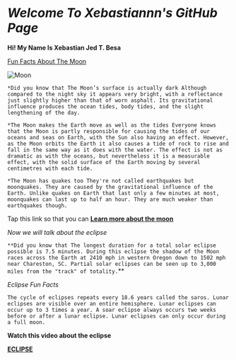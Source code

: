 # *Welcome To Xebastiannn's GitHub Page*
**Hi! My Name Is Xebastian Jed T. Besa**

[Fun Facts About The Moon](https://www.rmg.co.uk/stories/topics/interesting-facts-about-moon)

![Moon](https://encrypted-tbn0.gstatic.com/images?q=tbn:ANd9GcQ4utfiYWDKILWGJDcx5kjm8U6_xl9t9l0AjQ&usqp=CAU)

`*Did you know that The Moon’s surface is actually dark
Although compared to the night sky it appears very bright, with a reflectance just slightly higher than that of worn asphalt. Its gravitational influence produces the ocean tides, body tides, and the slight lengthening of the day.​`


`*The Moon makes the Earth move as well as the tides
Everyone knows that the Moon is partly responsible for causing the tides of our oceans and seas on Earth, with the Sun also having an effect.
However, as the Moon orbits the Earth it also causes a tide of rock to rise and fall in the same way as it does with the water. The effect is not as dramatic as with the oceans, but nevertheless it is a measurable effect, with the solid surface of the Earth moving by several centimetres with each tide.`
 
`*The Moon has quakes too
They're not called earthquakes but moonquakes. They are caused by the gravitational influence of the Earth. Unlike quakes on Earth that last only a few minutes at most, moonquakes can last up to half an hour. They are much weaker than earthquakes though.`

Tap this link so that you can  [**Learn more about the moon**](https://www.youtube.com/watch?v=6AviDjR9mmo)

*Now we will talk about the eclipse*

`**Did you know that The longest duration for a total solar eclipse possible is 7.5 minutes. During this eclipse the shadow of the Moon races across the Earth at 2410 mph in western Oregon down to 1502 mph near Chareston, SC. Partial solar eclipses can be seen up to 3,000 miles from the "track" of totality.`**

*Eclipse Fun Facts*

`The cycle of eclipses repeats every 18.6 years called the saros.
Lunar eclipses are visible over an entire hemisphere.
Lunar eclipses can occur up to 3 times a year.
A soar eclipse always occurs two weeks before or after a lunar eclipse.
Lunar eclipses can only occur during a full moon.`

**Watch this video about the eclipse**

[**ECLIPSE**](https://www.youtube.com/watch?v=cxrLRbkOwKs)





